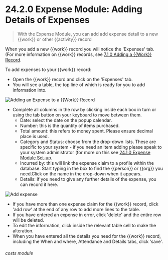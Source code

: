 # 24.2.0 Expense Module: Adding Details of Expenses

> With the Expense Module, you can add add expense detail to a new {{work}} or other {{activity}} record 

When you add a new {{work}} record you will notice the 'Expenses' tab. (For more information on {{work}} records, see [7.1.0  Adding a {{Work}} Record](/help/index/p/7.1.0).

To add expenses to your {{work}} record:
- Open the {{work}} record and click on the 'Expenses' tab.
- You will see a table, the top line of which is ready for you to add information into.

![Adding an Expense to a {{Work}} Record](24.2.0a.png) 

- Complete all columns in the row by clicking inside each box in turn or using the tab button on your keyboard to move between them.
   - Date: select the date on the popup calendar.  
   - Number: this is the quantity of items purchased.
   - Total amount: this refers to money spent. Please ensure decimal place is used. 
   - Category and Status: choose from the drop-down lists. These are specific to your system - if you need an item adding please speak to your system administrator (for more on this see [24.1.0 Expense Module Set-up](/help/index/p/24.1.0).
   - Incurred by: this will link the expense claim to a profile within the database. Start typing in the box to find the {{person}} or {{org}} you need.Click on the name in the drop-down when it appears.
   - Details: if you need to give any further details of the expense, you can record it here.
   
![Add expense](202a.png)

- If you have more than one expense claim for the {{work}} record, click 'add row' at the end of any row to add more lines to the table. 
- If you have entered an expense in error, click 'delete' and the entire row will be deleted. 
- To edit the information, click inside the relevant table cell to make the alteration.
- When you have entered all the details you need for the {{work}} record, including the When and where, Attendance and Details tabs, click 'save'.  


###### costs module

